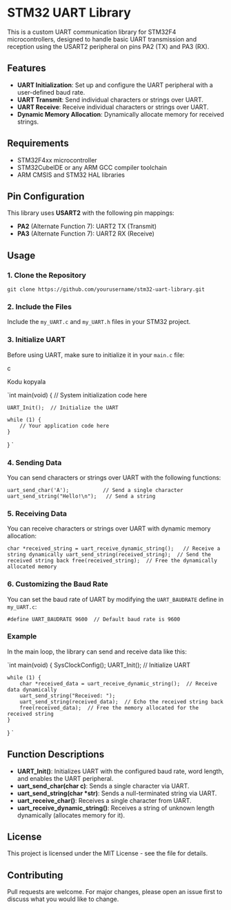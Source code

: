 STM32 UART Library
==================

This is a custom UART communication library for STM32F4 microcontrollers, designed to handle basic UART transmission and reception using the USART2 peripheral on pins PA2 (TX) and PA3 (RX).

Features
--------

-   **UART Initialization**: Set up and configure the UART peripheral with a user-defined baud rate.
-   **UART Transmit**: Send individual characters or strings over UART.
-   **UART Receive**: Receive individual characters or strings over UART.
-   **Dynamic Memory Allocation**: Dynamically allocate memory for received strings.

Requirements
------------

-   STM32F4xx microcontroller
-   STM32CubeIDE or any ARM GCC compiler toolchain
-   ARM CMSIS and STM32 HAL libraries

Pin Configuration
-----------------

This library uses **USART2** with the following pin mappings:

-   **PA2** (Alternate Function 7): UART2 TX (Transmit)
-   **PA3** (Alternate Function 7): UART2 RX (Receive)

Usage
-----

### 1\. Clone the Repository

`git clone https://github.com/yourusername/stm32-uart-library.git`

### 2\. Include the Files

Include the `my_UART.c` and `my_UART.h` files in your STM32 project.

### 3\. Initialize UART

Before using UART, make sure to initialize it in your `main.c` file:

c

Kodu kopyala

`int main(void) {
    // System initialization code here

    UART_Init();  // Initialize the UART

    while (1) {
        // Your application code here
    }
}
`

### 4\. Sending Data

You can send characters or strings over UART with the following functions:

`uart_send_char('A');           // Send a single character
uart_send_string("Hello!\n");   // Send a string`

### 5\. Receiving Data

You can receive characters or strings over UART with dynamic memory allocation:

`char *received_string = uart_receive_dynamic_string();   // Receive a string dynamically
uart_send_string(received_string);  // Send the received string back
free(received_string);  // Free the dynamically allocated memory`

### 6\. Customizing the Baud Rate

You can set the baud rate of UART by modifying the `UART_BAUDRATE` define in `my_UART.c`:


`#define UART_BAUDRATE 9600  // Default baud rate is 9600`

### Example

In the main loop, the library can send and receive data like this:



`int main(void) {
    SysClockConfig();
    UART_Init();  // Initialize UART

    while (1) {
        char *received_data = uart_receive_dynamic_string();  // Receive data dynamically
        uart_send_string("Received: ");
        uart_send_string(received_data);  // Echo the received string back
        free(received_data);  // Free the memory allocated for the received string
    }
}
`

Function Descriptions
---------------------

-   **UART_Init()**: Initializes UART with the configured baud rate, word length, and enables the UART peripheral.
-   **uart_send_char(char c)**: Sends a single character via UART.
-   **uart_send_string(char *str)**: Sends a null-terminated string via UART.
-   **uart_receive_char()**: Receives a single character from UART.
-   **uart_receive_dynamic_string()**: Receives a string of unknown length dynamically (allocates memory for it).

License
-------

This project is licensed under the MIT License - see the <LICENSE> file for details.

Contributing
------------

Pull requests are welcome. For major changes, please open an issue first to discuss what you would like to change.
